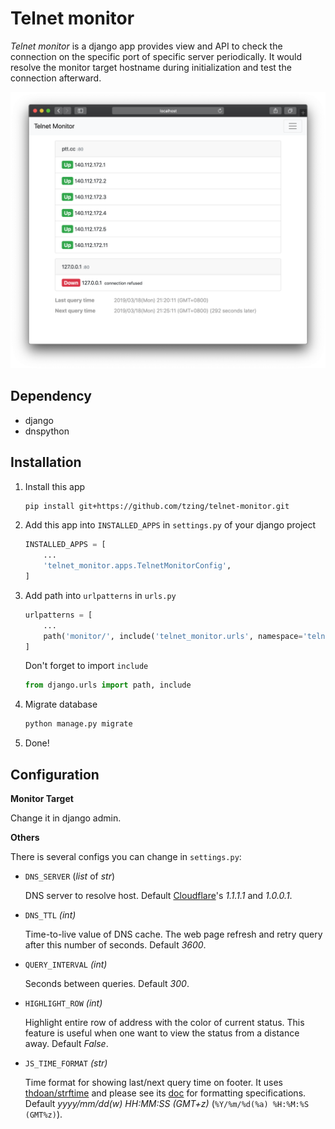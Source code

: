 # Telnet monitor

*Telnet monitor* is a django app provides view and API to check the connection on the specific port of specific server periodically.
It would resolve the monitor target hostname during initialization and test the connection afterward.

![](./screenshot.png)


## Dependency

- django
- dnspython


## Installation

1. Install this app

    ```bash
    pip install git+https://github.com/tzing/telnet-monitor.git
    ```

2. Add this app into `INSTALLED_APPS` in `settings.py` of your django project

    ```py
    INSTALLED_APPS = [
        ...
        'telnet_monitor.apps.TelnetMonitorConfig',
    ]
    ```

3. Add path into `urlpatterns` in `urls.py`

    ```py
    urlpatterns = [
        ...
        path('monitor/', include('telnet_monitor.urls', namespace='telnet_monitor')),
    ]
    ```

    Don't forget to import `include`

    ```py
    from django.urls import path, include
    ```

4. Migrate database

    ```bash
    python manage.py migrate
    ```

4. Done!


## Configuration

**Monitor Target**

Change it in django admin.


**Others**

There is several configs you can change in `settings.py`:

- `DNS_SERVER` (*list* of *str*)

    DNS server to resolve host.
    Default [Cloudflare]'s *1.1.1.1* and *1.0.0.1*.

[Cloudflare]: https://1.1.1.1/

- `DNS_TTL` *(int)*

    Time-to-live value of DNS cache.
    The web page refresh and retry query after this number of seconds.
    Default *3600*.

- `QUERY_INTERVAL` *(int)*

    Seconds between queries. Default *300*.

- `HIGHLIGHT_ROW` *(int)*

    Highlight entire row of address with the color of current status.
    This feature is useful when one want to view the status from a distance away. Default *False*.

- `JS_TIME_FORMAT` *(str)*

    Time format for showing last/next query time on footer.
    It uses [thdoan/strftime] and please see its [doc] for formatting specifications.
    Default *yyyy/mm/dd(w) HH:MM:SS (GMT+z)* (`%Y/%m/%d(%a) %H:%M:%S (GMT%z)`).

    [thdoan/strftime]: https://github.com/thdoan/strftime/
    [doc]: https://thdoan.github.io/strftime/
